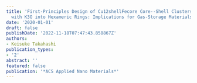 ```yaml
---
title: 'First-Principles Design of Cu12shellFecore Core--Shell Clusters Assembled
  with K3O into Hexameric Rings: Implications for Gas-Storage Materials'
date: '2020-01-01'
draft: false
publishDate: '2022-11-18T07:47:43.858867Z'
authors:
- Keisuke Takahashi
publication_types:
- '2'
abstract: ''
featured: false
publication: '*ACS Applied Nano Materials*'
---
```


